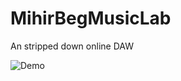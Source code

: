 # MihirBegMusicLab
An stripped down online DAW


![Demo](https://www.youtube.com/watch?v=YrmGfqBbIVQ)
